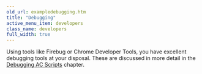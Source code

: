 ```yaml
---
old_url: exampledebugging.htm
title: "Debugging"
active_menu_item: developers
class_name: developers
full_width: true
---
```



Using tools like Firebug or Chrome Developer Tools, you have excellent debugging tools at your disposal. These are discussed in more detail in the [Debugging AC Scripts](/developers/documentation/scripting-apis/client-scripting-overview/debugging-ac-scripts/) chapter.

